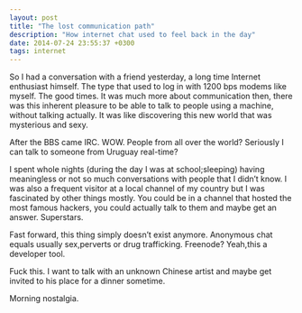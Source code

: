 ```yaml
---
layout: post
title: "The lost communication path"
description: "How internet chat used to feel back in the day"
date: 2014-07-24 23:55:37 +0300
tags: internet
---
```


So I had a conversation with a friend yesterday, a long time Internet enthusiast himself. The type that used to log in with 1200 bps modems like myself. The good times. It was much more about communication then, there was this inherent pleasure to be able to talk to people using a machine, without talking actually. It was like discovering this new world that was mysterious and sexy.

After the BBS came IRC. WOW. People from all over the world? Seriously I can talk to someone from Uruguay real-time?

I spent whole nights (during the day I was at school;sleeping) having meaningless or not so much conversations with people that I didn’t know. I was also a frequent visitor at a local channel of my country but I was fascinated by other things mostly. You could be in a channel that hosted the most famous hackers, you could actually talk to them and maybe get an answer. Superstars.

Fast forward, this thing simply doesn’t exist anymore. Anonymous chat equals usually sex,perverts or drug trafficking. Freenode? Yeah,this a developer tool.

Fuck this. I want to talk with an unknown Chinese artist and maybe get invited to his place for a dinner sometime.

Morning nostalgia.
